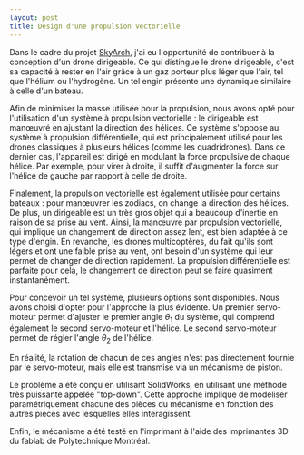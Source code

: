 ```yaml
---
layout: post
title: Design d'une propulsion vectorielle
---
```



Dans le cadre du projet [SkyArch](https://skyarch-aero.com), j'ai eu l'opportunité de contribuer à la conception d'un drone dirigeable. Ce qui distingue le drone dirigeable, c'est sa capacité à rester en l'air grâce à un gaz porteur plus léger que l'air, tel que l'hélium ou l'hydrogène. Un tel engin présente une dynamique similaire à celle d'un bateau.

Afin de minimiser la masse utilisée pour la propulsion, nous avons opté pour l'utilisation d'un système à propulsion vectorielle : le dirigeable est manœuvré en ajustant la direction des hélices. Ce système s'oppose au système à propulsion différentielle, qui est principalement utilisé pour les drones classiques à plusieurs hélices (comme les quadridrones). Dans ce dernier cas, l'appareil est dirigé en modulant la force propulsive de chaque hélice. Par exemple, pour virer à droite, il suffit d'augmenter la force sur l'hélice de gauche par rapport à celle de droite.

Finalement, la propulsion vectorielle est également utilisée pour certains bateaux : pour manœuvrer les zodiacs, on change la direction des hélices. De plus, un dirigeable est un très gros objet qui a beaucoup d'inertie en raison de sa prise au vent. Ainsi, la manœuvre par propulsion vectorielle, qui implique un changement de direction assez lent, est bien adaptée à ce type d'engin. En revanche, les drones multicoptères, du fait qu'ils sont légers et ont une faible prise au vent, ont besoin d'un système qui leur permet de changer de direction rapidement. La propulsion différentielle est parfaite pour cela, le changement de direction peut se faire quasiment instantanément.

Pour concevoir un tel système, plusieurs options sont disponibles. Nous avons choisi d'opter pour l'approche la plus évidente. Un premier servo-moteur permet d'ajuster le premier angle $\theta_1$ du système, qui comprend également le second servo-moteur et l'hélice. Le second servo-moteur permet de régler l'angle $\theta_2$ de l'hélice.

En réalité, la rotation de chacun de ces angles n'est pas directement fournie par le servo-moteur, mais elle est transmise via un mécanisme de piston.


Le problème a été conçu en utilisant SolidWorks, en utilisant une méthode très puissante appelée "top-down". Cette approche implique de modéliser paramétriquement chacune des pièces du mécanisme en fonction des autres pièces avec lesquelles elles interagissent.

Enfin, le mécanisme a été testé en l'imprimant à l'aide des imprimantes 3D du fablab de Polytechnique Montréal.